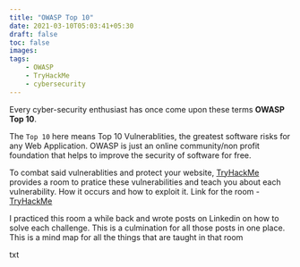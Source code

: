 ```yaml
---
title: "OWASP Top 10"
date: 2021-03-10T05:03:41+05:30
draft: false
toc: false
images:
tags:
    - OWASP 
    - TryHackMe
    - cybersecurity
---
```


Every cyber-security enthusiast has once come upon these terms **OWASP Top 10**. 

The ```Top 10``` here means Top 10 Vulnerablities, the greatest software risks for any Web Application. OWASP is just an online community/non profit foundation that helps to improve the security of software for free.

To combat said vulnerablities and protect your website, [TryHackMe](https://tryhackme.com/) provides a room to pratice these vulnerabilities and teach you about each vulnerability. How it occurs and how to exploit it. 
Link for the room - [TryHackMe](https://tryhackme.com/room/owasptop10)

I practiced this room a while back and wrote posts on Linkedin on how to solve each challenge. This is a culmination for all those posts in one place. This is a mind map for all the things that are taught in that room
<!-- {{< image src="/mindmap.jpg" alt="mindmap" position="center" style="border-radius: 8px;" >}} -->


<!-- Open Graph / Facebook -->
<meta property="og:type" content="website">
<meta property="og:url" content="https://drive.google.com/file/d/1aBwE1J8sItyXawcbEt5YtiFXxnt50n6O/view">
<meta property="og:title" content="mindmap.jpg - Google Drive">
<meta property="og:description" content="">
<meta property="og:image" content="https://lh4.googleusercontent.com/Zfqnj2MGy1p9M-WkDYCkwE48oTY3jleqn1ULAFmGXuT0hqwqlmUX9F5k5cJCQpEH1Ms=w1200-h630-p">


txt